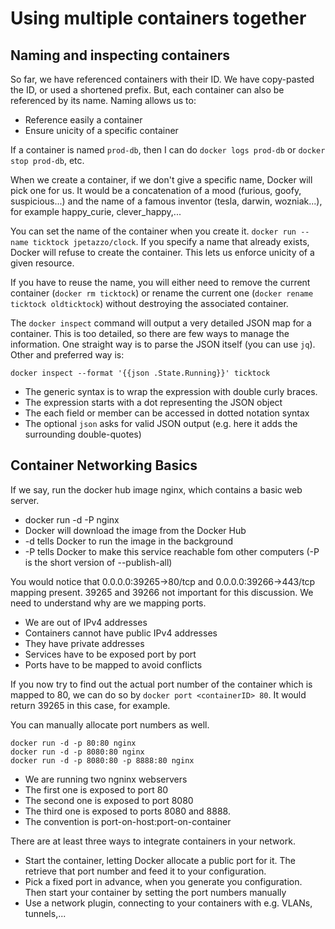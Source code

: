 # Using multiple containers together

## Naming and inspecting containers

So far, we have referenced containers with their ID. We have copy-pasted the ID, or used a shortened prefix. But, each container can also be referenced by its name. Naming allows us to:

* Reference easily a container
* Ensure unicity of a specific container

If a container is named `prod-db`, then I can do `docker logs prod-db` or `docker stop prod-db`, etc.

When we create a container, if we don't give a specific name, Docker will pick one for us. It would be a concatenation of a mood (furious, goofy, suspicious...) and the name of a famous inventor (tesla, darwin, wozniak...), for example happy_curie, clever_happy,...

You can set the name of the container when you create it. `docker run --name ticktock jpetazzo/clock`. If you specify a name that already exists, Docker will refuse to create the container. This lets us enforce unicity of a given resource.

If you have to reuse the name, you will either need to remove the current container (`docker rm ticktock`) or rename the current one (`docker rename ticktock oldticktock`) without destroying the associated container.

The `docker inspect` command will output a very detailed JSON map for a container. This is too detailed, so there are few ways to manage the information. One straight way is to parse the JSON itself (you can use `jq`). Other and preferred way is:

```shell
docker inspect --format '{{json .State.Running}}' ticktock
```

* The generic syntax is to wrap the expression with double curly braces.
* The expression starts with a dot representing the JSON object
* The each field or member can be accessed in dotted notation syntax
* The optional `json` asks for valid JSON output (e.g. here it adds the surrounding double-quotes)

## Container Networking Basics

If we say, run the docker hub image nginx, which contains a basic web server.

* docker run -d -P nginx
* Docker will download the image from the Docker Hub
* -d tells Docker to run the image in the background
* -P tells Docker to make this service reachable fom other computers (-P is the short version of --publish-all)

You would notice that 0.0.0.0:39265->80/tcp and 0.0.0.0:39266->443/tcp mapping present. 39265 and 39266 not important for this discussion. We need to understand why are we mapping ports.

* We are out of IPv4 addresses
* Containers cannot have public IPv4 addresses
* They have private addresses
* Services have to be exposed port by port
* Ports have to be mapped to avoid conflicts

If you now try to find out the actual port number of the container which is mapped to 80, we can do so by `docker port <containerID> 80`. It would return 39265 in this case, for example.

You can manually allocate port numbers as well.

```shell
docker run -d -p 80:80 nginx
docker run -d -p 8080:80 nginx
docker run -d -p 8080:80 -p 8888:80 nginx
```

* We are running two ngninx webservers
* The first one is exposed to port 80
* The second one is exposed to port 8080
* The third one is exposed to ports 8080 and 8888.
* The convention is port-on-host:port-on-container

There are at least three ways to integrate containers in your network.

* Start the container, letting Docker allocate a public port for it. The retrieve that port number and feed it to your configuration.
* Pick a fixed port in advance, when you generate you configuration. Then start your container by setting the port numbers manually
* Use a network plugin, connecting to your containers with e.g. VLANs, tunnels,...
